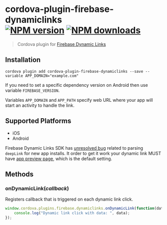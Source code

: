 # cordova-plugin-firebase-dynamiclinks<br>[![NPM version][npm-version]][npm-url] [![NPM downloads][npm-downloads]][npm-url]
> Cordova plugin for [Firebase Dynamic Links](https://firebase.google.com/docs/dynamic-links/)
 
## Installation

    cordova plugin add cordova-plugin-firebase-dynamiclinks --save --variable APP_DOMAIN="example.com"

If you need to set a specific dependency version on Android then use variable `FIREBASE_VERSION`.

Variables `APP_DOMAIN` and `APP_PATH` specify web URL where your app will start an activity to handle the link.

## Supported Platforms

- iOS
- Android

Firebase Dynamic Links SDK has [unresolved bug](https://github.com/firebase/firebase-ios-sdk/issues/233) related to parsing `deepLink` for new app installs. It order to get it work your dynamic link MUST have [app preview page](https://firebase.google.com/docs/dynamic-links/link-previews), which is the default setting.

## Methods

### onDynamicLink(_callback_)
Registers callback that is triggered on each dynamic link click.
```js
window.cordova.plugins.firebase.dynamiclinks.onDynamicLink(function(data) {
    console.log("Dynamic link click with data: ", data);
});
```

[npm-url]: https://www.npmjs.com/package/cordova-plugin-firebase-dynamiclinks
[npm-version]: https://img.shields.io/npm/v/cordova-plugin-firebase-dynamiclinks.svg
[npm-downloads]: https://img.shields.io/npm/dt/cordova-plugin-firebase-dynamiclinks.svg

